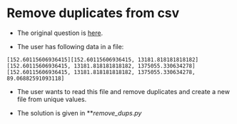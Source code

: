 # Remove duplicates from csv
- The original question is [here](https://stackoverflow.com/questions/53019461/remove-characters-and-duplicates-from-csv-file-and-write-to-new-file/53019575#53019575).

- The user has following data in a file:
```
[152.60115606936415][152.60115606936415, 13181.818181818182][152.60115606936415, 13181.818181818182, 1375055.330634278][152.60115606936415, 13181.818181818182, 1375055.330634278, 89.06882591093118]
```
- The user wants to read this file and remove duplicates and create a new file from unique values.

- The solution is given in ***remove_dups.py*

